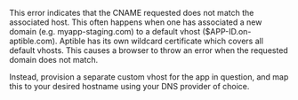 This error indicates that the CNAME requested does not match the associated host. This often happens when one has associated a new domain (e.g. myapp-staging.com) to a default vhost ($APP-ID.on-aptible.com). Aptible has its own wildcard certificate which covers all default vhosts.  This causes a browser to throw an error when the requested domain does not match.

Instead, provision a separate custom vhost for the app in question, and map this to your desired hostname using your DNS provider of choice.
